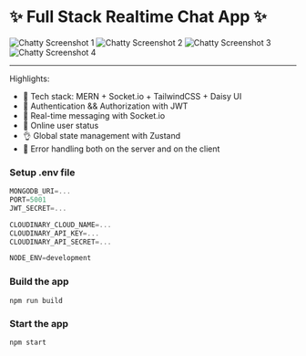 # ✨ Full Stack Realtime Chat App ✨

![Chatty Screenshot 1](https://res.cloudinary.com/danlxus36/image/upload/v1744071823/chatty5_zphy48.png)
![Chatty Screenshot 2](https://res.cloudinary.com/danlxus36/image/upload/v1744071823/chatty1_pgoytq.png)
![Chatty Screenshot 3](https://res.cloudinary.com/danlxus36/image/upload/v1744071823/chatty3_qrdvxy.png)
![Chatty Screenshot 4](https://res.cloudinary.com/danlxus36/image/upload/v1744071823/chatty4_d4jiqa.png)

---
Highlights:

- 🌟 Tech stack: MERN + Socket.io + TailwindCSS + Daisy UI
- 🎃 Authentication && Authorization with JWT
- 👾 Real-time messaging with Socket.io
- 🚀 Online user status
- 👌 Global state management with Zustand
- 🐞 Error handling both on the server and on the client


### Setup .env file

```js
MONGODB_URI=...
PORT=5001
JWT_SECRET=...

CLOUDINARY_CLOUD_NAME=...
CLOUDINARY_API_KEY=...
CLOUDINARY_API_SECRET=...

NODE_ENV=development
```

### Build the app

```shell
npm run build
```

### Start the app

```shell
npm start
```
